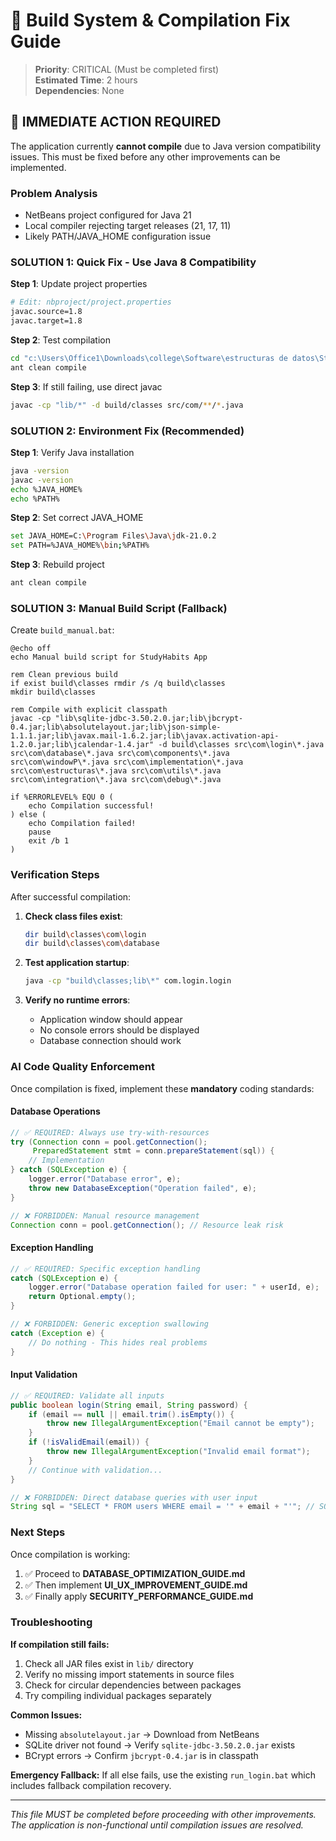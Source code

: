 # 🔧 Build System & Compilation Fix Guide

> **Priority**: CRITICAL (Must be completed first)  
> **Estimated Time**: 2 hours  
> **Dependencies**: None

## 🚨 IMMEDIATE ACTION REQUIRED

The application currently **cannot compile** due to Java version compatibility issues. This must be fixed before any other improvements can be implemented.

### Problem Analysis
- NetBeans project configured for Java 21
- Local compiler rejecting target releases (21, 17, 11)
- Likely PATH/JAVA_HOME configuration issue

### SOLUTION 1: Quick Fix - Use Java 8 Compatibility

**Step 1**: Update project properties
```bash
# Edit: nbproject/project.properties
javac.source=1.8
javac.target=1.8
```

**Step 2**: Test compilation
```bash
cd "c:\Users\Office1\Downloads\college\Software\estructuras de datos\Study-Habit\StudyHabitsApp"
ant clean compile
```

**Step 3**: If still failing, use direct javac
```bash
javac -cp "lib/*" -d build/classes src/com/**/*.java
```

### SOLUTION 2: Environment Fix (Recommended)

**Step 1**: Verify Java installation
```bash
java -version
javac -version
echo %JAVA_HOME%
echo %PATH%
```

**Step 2**: Set correct JAVA_HOME
```bash
set JAVA_HOME=C:\Program Files\Java\jdk-21.0.2
set PATH=%JAVA_HOME%\bin;%PATH%
```

**Step 3**: Rebuild project
```bash
ant clean compile
```

### SOLUTION 3: Manual Build Script (Fallback)

Create `build_manual.bat`:
```batch
@echo off
echo Manual build script for StudyHabits App

rem Clean previous build
if exist build\classes rmdir /s /q build\classes
mkdir build\classes

rem Compile with explicit classpath
javac -cp "lib\sqlite-jdbc-3.50.2.0.jar;lib\jbcrypt-0.4.jar;lib\absolutelayout.jar;lib\json-simple-1.1.1.jar;lib\javax.mail-1.6.2.jar;lib\javax.activation-api-1.2.0.jar;lib\jcalendar-1.4.jar" -d build\classes src\com\login\*.java src\com\database\*.java src\com\components\*.java src\com\windowP\*.java src\com\implementation\*.java src\com\estructuras\*.java src\com\utils\*.java src\com\integration\*.java src\com\debug\*.java

if %ERRORLEVEL% EQU 0 (
    echo Compilation successful!
) else (
    echo Compilation failed!
    pause
    exit /b 1
)
```

### Verification Steps

After successful compilation:

1. **Check class files exist**:
   ```bash
   dir build\classes\com\login
   dir build\classes\com\database
   ```

2. **Test application startup**:
   ```bash
   java -cp "build\classes;lib\*" com.login.login
   ```

3. **Verify no runtime errors**:
   - Application window should appear
   - No console errors should be displayed
   - Database connection should work

### AI Code Quality Enforcement

Once compilation is fixed, implement these **mandatory** coding standards:

#### Database Operations
```java
// ✅ REQUIRED: Always use try-with-resources
try (Connection conn = pool.getConnection();
     PreparedStatement stmt = conn.prepareStatement(sql)) {
    // Implementation
} catch (SQLException e) {
    logger.error("Database error", e);
    throw new DatabaseException("Operation failed", e);
}

// ❌ FORBIDDEN: Manual resource management
Connection conn = pool.getConnection(); // Resource leak risk
```

#### Exception Handling
```java
// ✅ REQUIRED: Specific exception handling
catch (SQLException e) {
    logger.error("Database operation failed for user: " + userId, e);
    return Optional.empty();
}

// ❌ FORBIDDEN: Generic exception swallowing
catch (Exception e) {
    // Do nothing - This hides real problems
}
```

#### Input Validation
```java
// ✅ REQUIRED: Validate all inputs
public boolean login(String email, String password) {
    if (email == null || email.trim().isEmpty()) {
        throw new IllegalArgumentException("Email cannot be empty");
    }
    if (!isValidEmail(email)) {
        throw new IllegalArgumentException("Invalid email format");
    }
    // Continue with validation...
}

// ❌ FORBIDDEN: Direct database queries with user input
String sql = "SELECT * FROM users WHERE email = '" + email + "'"; // SQL Injection!
```

### Next Steps

Once compilation is working:
1. ✅ Proceed to **DATABASE_OPTIMIZATION_GUIDE.md**
2. ✅ Then implement **UI_UX_IMPROVEMENT_GUIDE.md**  
3. ✅ Finally apply **SECURITY_PERFORMANCE_GUIDE.md**

### Troubleshooting

**If compilation still fails:**
1. Check all JAR files exist in `lib/` directory
2. Verify no missing import statements in source files
3. Check for circular dependencies between packages
4. Try compiling individual packages separately

**Common Issues:**
- Missing `absolutelayout.jar` → Download from NetBeans
- SQLite driver not found → Verify `sqlite-jdbc-3.50.2.0.jar` exists
- BCrypt errors → Confirm `jbcrypt-0.4.jar` is in classpath

**Emergency Fallback:**
If all else fails, use the existing `run_login.bat` which includes fallback compilation recovery.

---

*This file MUST be completed before proceeding with other improvements. The application is non-functional until compilation issues are resolved.*

